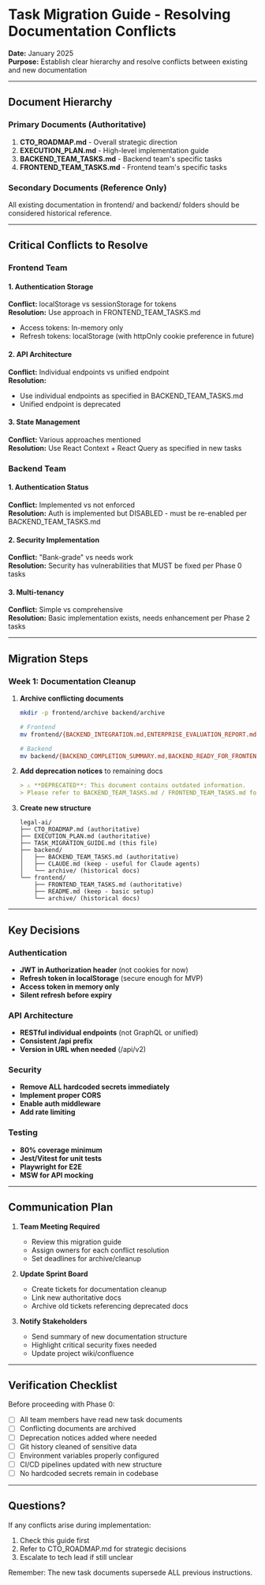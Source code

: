 # Task Migration Guide - Resolving Documentation Conflicts

**Date:** January 2025  
**Purpose:** Establish clear hierarchy and resolve conflicts between existing and new documentation

---

## Document Hierarchy

### Primary Documents (Authoritative)
1. **CTO_ROADMAP.md** - Overall strategic direction
2. **EXECUTION_PLAN.md** - High-level implementation guide
3. **BACKEND_TEAM_TASKS.md** - Backend team's specific tasks
4. **FRONTEND_TEAM_TASKS.md** - Frontend team's specific tasks

### Secondary Documents (Reference Only)
All existing documentation in frontend/ and backend/ folders should be considered historical reference.

---

## Critical Conflicts to Resolve

### Frontend Team

#### 1. Authentication Storage
**Conflict:** localStorage vs sessionStorage for tokens  
**Resolution:** Use approach in FRONTEND_TEAM_TASKS.md
- Access tokens: In-memory only
- Refresh tokens: localStorage (with httpOnly cookie preference in future)

#### 2. API Architecture
**Conflict:** Individual endpoints vs unified endpoint  
**Resolution:** 
- Use individual endpoints as specified in BACKEND_TEAM_TASKS.md
- Unified endpoint is deprecated

#### 3. State Management
**Conflict:** Various approaches mentioned  
**Resolution:** Use React Context + React Query as specified in new tasks

### Backend Team

#### 1. Authentication Status
**Conflict:** Implemented vs not enforced  
**Resolution:** Auth is implemented but DISABLED - must be re-enabled per BACKEND_TEAM_TASKS.md

#### 2. Security Implementation
**Conflict:** "Bank-grade" vs needs work  
**Resolution:** Security has vulnerabilities that MUST be fixed per Phase 0 tasks

#### 3. Multi-tenancy
**Conflict:** Simple vs comprehensive  
**Resolution:** Basic implementation exists, needs enhancement per Phase 2 tasks

---

## Migration Steps

### Week 1: Documentation Cleanup
1. **Archive conflicting documents**
   ```bash
   mkdir -p frontend/archive backend/archive
   
   # Frontend
   mv frontend/{BACKEND_INTEGRATION.md,ENTERPRISE_EVALUATION_REPORT.md,INTEGRATION_STATUS.md} frontend/archive/
   
   # Backend  
   mv backend/{BACKEND_COMPLETION_SUMMARY.md,BACKEND_READY_FOR_FRONTEND.md,PRODUCTION_READY_SUMMARY.md} backend/archive/
   ```

2. **Add deprecation notices** to remaining docs
   ```markdown
   > ⚠️ **DEPRECATED**: This document contains outdated information. 
   > Please refer to BACKEND_TEAM_TASKS.md / FRONTEND_TEAM_TASKS.md for current instructions.
   ```

3. **Create new structure**
   ```
   legal-ai/
   ├── CTO_ROADMAP.md (authoritative)
   ├── EXECUTION_PLAN.md (authoritative)
   ├── TASK_MIGRATION_GUIDE.md (this file)
   ├── backend/
   │   ├── BACKEND_TEAM_TASKS.md (authoritative)
   │   ├── CLAUDE.md (keep - useful for Claude agents)
   │   └── archive/ (historical docs)
   └── frontend/
       ├── FRONTEND_TEAM_TASKS.md (authoritative)
       ├── README.md (keep - basic setup)
       └── archive/ (historical docs)
   ```

---

## Key Decisions

### Authentication
- **JWT in Authorization header** (not cookies for now)
- **Refresh token in localStorage** (secure enough for MVP)
- **Access token in memory only**
- **Silent refresh before expiry**

### API Architecture
- **RESTful individual endpoints** (not GraphQL or unified)
- **Consistent /api prefix**
- **Version in URL when needed** (/api/v2)

### Security
- **Remove ALL hardcoded secrets immediately**
- **Implement proper CORS**
- **Enable auth middleware**
- **Add rate limiting**

### Testing
- **80% coverage minimum**
- **Jest/Vitest for unit tests**
- **Playwright for E2E**
- **MSW for API mocking**

---

## Communication Plan

1. **Team Meeting Required**
   - Review this migration guide
   - Assign owners for each conflict resolution
   - Set deadlines for archive/cleanup

2. **Update Sprint Board**
   - Create tickets for documentation cleanup
   - Link new authoritative docs
   - Archive old tickets referencing deprecated docs

3. **Notify Stakeholders**
   - Send summary of new documentation structure
   - Highlight critical security fixes needed
   - Update project wiki/confluence

---

## Verification Checklist

Before proceeding with Phase 0:

- [ ] All team members have read new task documents
- [ ] Conflicting documents are archived
- [ ] Deprecation notices added where needed
- [ ] Git history cleaned of sensitive data
- [ ] Environment variables properly configured
- [ ] CI/CD pipelines updated with new structure
- [ ] No hardcoded secrets remain in codebase

---

## Questions?

If any conflicts arise during implementation:
1. Check this guide first
2. Refer to CTO_ROADMAP.md for strategic decisions
3. Escalate to tech lead if still unclear

Remember: The new task documents supersede ALL previous instructions.